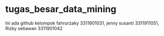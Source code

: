 # tugas_besar_data_mining
Ini ada github kelompok fahrurzaky 3311901031, jenny susanti 3311911051, Rizky setiawan 3311901042
